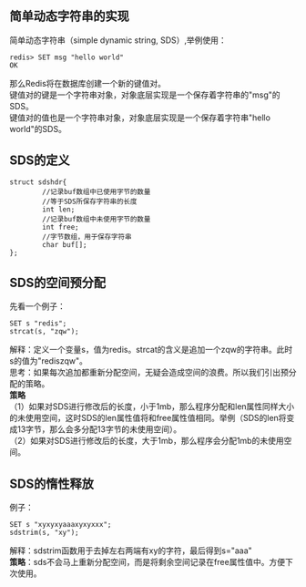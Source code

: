 ## 简单动态字符串的实现  
简单动态字符串（simple dynamic string, SDS）,举例使用：  
```
redis> SET msg "hello world"
OK
```
那么Redis将在数据库创建一个新的键值对。  
键值对的键是一个字符串对象，对象底层实现是一个保存着字符串的"msg"的SDS。  
键值对的值也是一个字符串对象，对象底层实现是一个保存着字符串"hello world"的SDS。  
## SDS的定义  
```
struct sdshdr{
        //记录buf数组中已使用字节的数量
        //等于SDS所保存字符串的长度
        int len;
        //记录buf数组中未使用字节的数量
        int free;
        //字节数组，用于保存字符串
        char buf[];
};
```
## SDS的空间预分配   
先看一个例子：
```
SET s "redis";
strcat(s, "zqw");
```
解释：定义一个变量s，值为redis。strcat的含义是追加一个zqw的字符串。此时s的值为"rediszqw"。  
思考：如果每次追加都重新分配空间，无疑会造成空间的浪费。所以我们引出预分配的策略。  
**策略**  
（1）如果对SDS进行修改后的长度，小于1mb，那么程序分配和len属性同样大小的未使用空间，这时SDS的len属性值将和free属性值相同。举例（SDS的len将变成13字节，那么会多分配13字节的未使用空间）。    
（2）如果对SDS进行修改后的长度，大于1mb，那么程序会分配1mb的未使用空间。    
## SDS的惰性释放  
例子：  
```
SET s "xyxyxyaaaxyxyxxx";
sdstrim(s, "xy");
```
解释：sdstrim函数用于去掉左右两端有xy的字符，最后得到s="aaa"  
**策略**：sds不会马上重新分配空间，而是将剩余空间记录在free属性值中。方便下次使用。    


